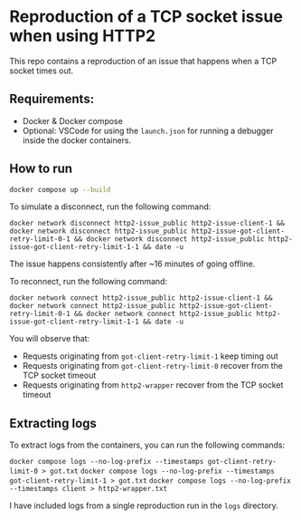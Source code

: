 # Reproduction of a TCP socket issue when using HTTP2

This repo contains a reproduction of an issue that happens when a TCP socket times out.

## Requirements:

- Docker & Docker compose
- Optional: VSCode for using the `launch.json` for running a debugger inside the docker containers.

## How to run

```bash
docker compose up --build
```

To simulate a disconnect, run the following command:

`docker network disconnect http2-issue_public http2-issue-client-1 && docker network disconnect http2-issue_public http2-issue-got-client-retry-limit-0-1 && docker network disconnect http2-issue_public http2-issue-got-client-retry-limit-1-1 && date -u`

The issue happens consistently after ~16 minutes of going offline.

To reconnect, run the following command:

`docker network connect http2-issue_public http2-issue-client-1 && docker network connect http2-issue_public http2-issue-got-client-retry-limit-0-1 && docker network connect http2-issue_public http2-issue-got-client-retry-limit-1-1 && date -u`

You will observe that:

- Requests originating from `got-client-retry-limit-1` keep timing out
- Requests originating from `got-client-retry-limit-0` recover from the TCP socket timeout
- Requests originating from `http2-wrapper` recover from the TCP socket timeout

## Extracting logs

To extract logs from the containers, you can run the following commands:

`docker compose logs --no-log-prefix --timestamps got-client-retry-limit-0 > got.txt`
`docker compose logs --no-log-prefix --timestamps got-client-retry-limit-1 > got.txt`
`docker compose logs --no-log-prefix --timestamps client > http2-wrapper.txt`

I have included logs from a single reproduction run in the `logs` directory.
